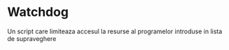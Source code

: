 # Watchdog

Un script care limiteaza accesul la resurse al programelor introduse in lista de supraveghere
